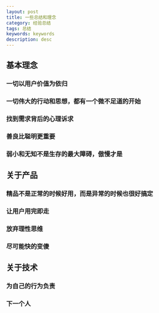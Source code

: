 ```yaml
---
layout: post
title: 一些总结和理念
category: 经验总结
tags: 总结
keywords: keywords
description: desc
---
```


## 基本理念

### 一切以用户价值为依归

### 一切伟大的行动和思想，都有一个微不足道的开始

### 找到需求背后的心理诉求

### 善良比聪明更重要

### 弱小和无知不是生存的最大障碍，傲慢才是

## 关于产品

### 精品不是正常的时候好用，而是异常的时候也很好搞定

### 让用户用完即走

### 放弃理性思维

### 尽可能快的变傻

## 关于技术

### 为自己的行为负责

### 下一个人